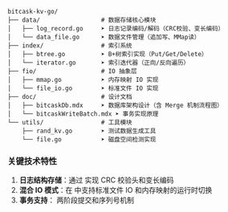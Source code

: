 ```mark
bitcask-kv-go/
├── data/                 # 数据存储核心模块
│   ├── log_record.go     ➤ 日志记录编码/解码（CRC校验、变长编码）
│   └── data_file.go      ➤ 数据文件管理（追加写、MMap读）
├── index/                # 索引系统
│   ├── btree.go          ➤ B+树索引实现（Put/Get/Delete）
│   └── iterator.go       ➤ 索引迭代器（正向/反向遍历）
├── fio/                  # IO 抽象层
│   ├── mmap.go           ➤ 内存映射 IO 实现 
│   └── file_io.go        ➤ 标准文件 IO 实现
├── doc/                  # 设计文档
│   ├── bitcaskDb.mdx     ➤ 数据库架构设计（含 Merge 机制流程图）
│   └── bitcaskWriteBatch.mdx ➤ 事务实现原理
└── utils/                # 工具模块
    ├── rand_kv.go        ➤ 测试数据生成工具
    └── file.go           ➤ 磁盘空间检测实现
```

### **关键技术特性**
1. **日志结构存储**：通过 <mcfile name="log_record.go" path="d:\kv\kv-project\data\log_record.go"></mcfile> 实现 CRC 校验头和变长编码
2. **混合 IO 模式**：在 <mcfile name="mmap.go" path="d:\kv\kv-project\fio\mmap.go"></mcfile> 中支持标准文件 IO 和内存映射的运行时切换
3. **事务支持**：<mcfile name="bitcaskWriteBatch.mdx" path="d:\kv\kv-project\doc\bitcaskWriteBatch.mdx"></mcfile> 两阶段提交和序列号机制
